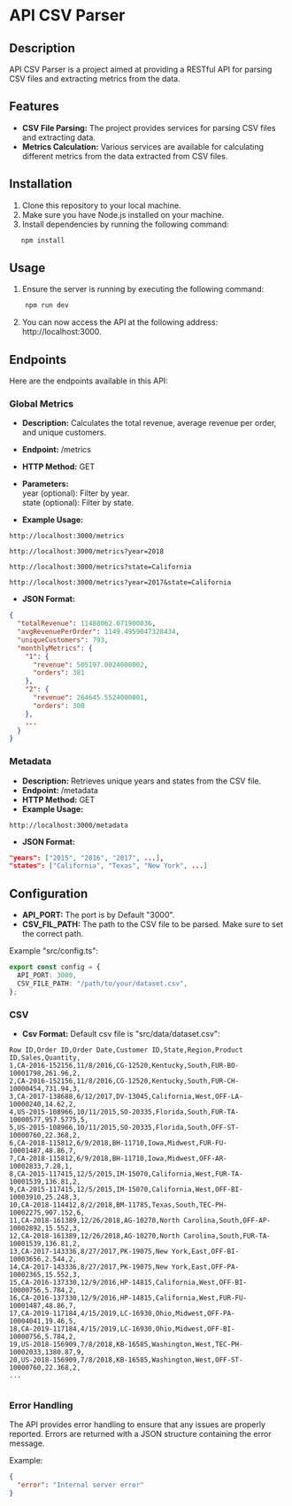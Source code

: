 # API CSV Parser

## Description

API CSV Parser is a project aimed at providing a RESTful API for parsing CSV files and extracting metrics from the data.

## Features

- **CSV File Parsing:** The project provides services for parsing CSV files and extracting data.
- **Metrics Calculation:** Various services are available for calculating different metrics from the data extracted from CSV files.

## Installation

1. Clone this repository to your local machine.
2. Make sure you have Node.js installed on your machine.
3. Install dependencies by running the following command:

```bash
   npm install
```

## Usage

1. Ensure the server is running by executing the following command:

```bash
    npm run dev
```

2. You can now access the API at the following address: http://localhost:3000.

## Endpoints

Here are the endpoints available in this API:

### Global Metrics

- **Description:** Calculates the total revenue, average revenue per order, and unique customers.
- **Endpoint:** /metrics
- **HTTP Method:** GET
- **Parameters:**  
  year (optional): Filter by year.  
  state (optional): Filter by state.

- **Example Usage:**

```
http://localhost:3000/metrics

http://localhost:3000/metrics?year=2018

http://localhost:3000/metrics?state=California

http://localhost:3000/metrics?year=2017&state=California
```

- **JSON Format:**

```json
{
  "totalRevenue": 11488062.071900036,
  "avgRevenuePerOrder": 1149.4959047328434,
  "uniqueCustomers": 793,
  "monthlyMetrics": {
    "1": {
      "revenue": 505197.0024000002,
      "orders": 381
    },
    "2": {
      "revenue": 264645.5524000001,
      "orders": 300
    },
    ...
  }
}


```

### Metadata

- **Description:** Retrieves unique years and states from the CSV file.
- **Endpoint:** /metadata
- **HTTP Method:** GET
- **Example Usage:**

```
http://localhost:3000/metadata
```

- **JSON Format:**

```json
"years": ["2015", "2016", "2017", ...],
"states": ["California", "Texas", "New York", ...]


```

## Configuration

- **API_PORT:** The port is by Default "3000".
- **CSV_FIL_PATH:** The path to the CSV file to be parsed. Make sure to set the correct path.

Example "src/config.ts":

```typescript
export const config = {
  API_PORT: 3000,
  CSV_FILE_PATH: "/path/to/your/dataset.csv",
};
```

### CSV

- **Csv Format:**
  Default csv file is "src/data/dataset.csv":

```csv
Row ID,Order ID,Order Date,Customer ID,State,Region,Product ID,Sales,Quantity,
1,CA-2016-152156,11/8/2016,CG-12520,Kentucky,South,FUR-BO-10001798,261.96,2,
2,CA-2016-152156,11/8/2016,CG-12520,Kentucky,South,FUR-CH-10000454,731.94,3,
3,CA-2017-138688,6/12/2017,DV-13045,California,West,OFF-LA-10000240,14.62,2,
4,US-2015-108966,10/11/2015,SO-20335,Florida,South,FUR-TA-10000577,957.5775,5,
5,US-2015-108966,10/11/2015,SO-20335,Florida,South,OFF-ST-10000760,22.368,2,
6,CA-2018-115812,6/9/2018,BH-11710,Iowa,Midwest,FUR-FU-10001487,48.86,7,
7,CA-2018-115812,6/9/2018,BH-11710,Iowa,Midwest,OFF-AR-10002833,7.28,1,
8,CA-2015-117415,12/5/2015,IM-15070,California,West,FUR-TA-10001539,136.81,2,
9,CA-2015-117415,12/5/2015,IM-15070,California,West,OFF-BI-10003910,25.248,3,
10,CA-2018-114412,8/2/2018,BM-11785,Texas,South,TEC-PH-10002275,907.152,6,
11,CA-2018-161389,12/26/2018,AG-10270,North Carolina,South,OFF-AP-10002892,15.552,3,
12,CA-2018-161389,12/26/2018,AG-10270,North Carolina,South,FUR-TA-10001539,136.81,2,
13,CA-2017-143336,8/27/2017,PK-19075,New York,East,OFF-BI-10003656,2.544,2,
14,CA-2017-143336,8/27/2017,PK-19075,New York,East,OFF-PA-10002365,15.552,3,
15,CA-2016-137330,12/9/2016,HP-14815,California,West,OFF-BI-10000756,5.784,2,
16,CA-2016-137330,12/9/2016,HP-14815,California,West,FUR-FU-10001487,48.86,7,
17,CA-2019-117184,4/15/2019,LC-16930,Ohio,Midwest,OFF-PA-10004041,19.46,5,
18,CA-2019-117184,4/15/2019,LC-16930,Ohio,Midwest,OFF-BI-10000756,5.784,2,
19,US-2018-156909,7/8/2018,KB-16585,Washington,West,TEC-PH-10002033,1380.87,9,
20,US-2018-156909,7/8/2018,KB-16585,Washington,West,OFF-ST-10000760,22.368,2,
...


```

### Error Handling

The API provides error handling to ensure that any issues are properly reported. Errors are returned with a JSON structure containing the error message.

Example:

```json
{
  "error": "Internal server error"
}
```
